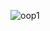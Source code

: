 

![oop1](https://user-images.githubusercontent.com/93091784/215335655-c29e0ba1-74b2-4e05-b7fb-ac4dc7f1aced.png)
